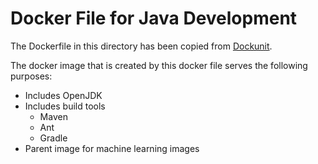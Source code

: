 # Docker File for Java Development

The Dockerfile in this directory has been copied from [Dockunit](https://github.com/dockunit/docker-prebuilt/blob/master/java-maven-ant-gradle/openjdk-8-jdk/Dockerfile).

The docker image that is created by this docker file serves the following purposes:

- Includes OpenJDK
- Includes build tools
  * Maven
  * Ant
  * Gradle
- Parent image for machine learning images
